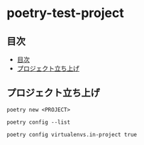 # poetry-test-project

## 目次

- [目次](#目次)
- [プロジェクト立ち上げ](#プロジェクト立ち上げ)

## プロジェクト立ち上げ

`poetry new <PROJECT>`

`poetry config --list`

`poetry config virtualenvs.in-project true`

